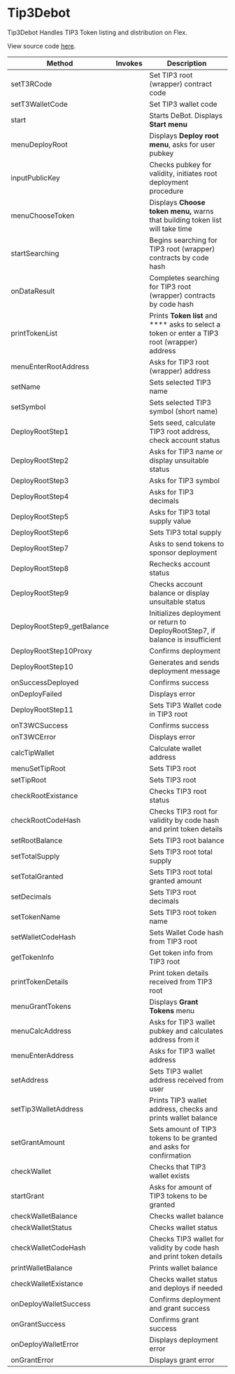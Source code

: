 # Tip3Debot

Tip3Debot Handles TIP3 Token listing and distribution on Flex.

View source code [here](https://github.com/tonlabs/flex/tree/main/debots/flex/tip3Debot).

| Method                      | Invokes | Description                                                                                  |
| --------------------------- | ------- | -------------------------------------------------------------------------------------------- |
| setT3RCode                  |         | Set TIP3 root (wrapper) contract code                                                        |
| setT3WalletCode             |         | Set TIP3 wallet code                                                                         |
| start                       |         | Starts DeBot. Displays **Start menu**                                                        |
| menuDeployRoot              |         | Displays **Deploy root menu**, asks for user pubkey                                          |
| inputPublicKey              |         | Checks pubkey for validity, initiates root deployment procedure                              |
| menuChooseToken             |         | Displays **Choose token menu,** warns that building  token list will take time               |
| startSearching              |         | Begins searching for TIP3 root (wrapper) contracts by code hash                              |
| onDataResult                |         | Completes searching for TIP3 root (wrapper) contracts by code hash                           |
| printTokenList              |         | Prints **Token list** and **** asks to select a token or enter a TIP3 root (wrapper) address |
| menuEnterRootAddress        |         | Asks for TIP3 root (wrapper) address                                                         |
| setName                     |         | Sets selected TIP3 name                                                                      |
| setSymbol                   |         | Sets selected TIP3 symbol (short name)                                                       |
| DeployRootStep1             |         | Sets seed, calculate TIP3 root address, check account status                                 |
| DeployRootStep2             |         | Asks for TIP3 name or display unsuitable status                                              |
| DeployRootStep3             |         | Asks for TIP3 symbol                                                                         |
| DeployRootStep4             |         | Asks for TIP3 decimals                                                                       |
| DeployRootStep5             |         | Asks for TIP3 total supply value                                                             |
| DeployRootStep6             |         | Sets TIP3 total supply                                                                       |
| DeployRootStep7             |         | Asks to send tokens to sponsor deployment                                                    |
| DeployRootStep8             |         | Rechecks account status                                                                      |
| DeployRootStep9             |         | Checks account balance or display unsuitable status                                          |
| DeployRootStep9\_getBalance |         | Initializes deployment or return to DeployRootStep7, if balance is insufficient              |
| DeployRootStep10Proxy       |         | Confirms deployment                                                                          |
| DeployRootStep10            |         | Generates and sends deployment message                                                       |
| onSuccessDeployed           |         | Confirms success                                                                             |
| onDeployFailed              |         | Displays error                                                                               |
| DeployRootStep11            |         | Sets TIP3 Wallet code in TIP3 root                                                           |
| onT3WCSuccess               |         | Confirms success                                                                             |
| onT3WCError                 |         | Displays error                                                                               |
| calcTipWallet               |         | Calculate wallet address                                                                     |
| menuSetTipRoot              |         | Sets TIP3 root                                                                               |
| setTipRoot                  |         | Sets TIP3 root                                                                               |
| checkRootExistance          |         | Checks TIP3 root status                                                                      |
| checkRootCodeHash           |         | Checks TIP3 root for validity by code hash and print token details                           |
| setRootBalance              |         | Sets TIP3 root balance                                                                       |
| setTotalSupply              |         | Sets TIP3 root total supply                                                                  |
| setTotalGranted             |         | Sets TIP3 root total granted amount                                                          |
| setDecimals                 |         | Sets TIP3 root decimals                                                                      |
| setTokenName                |         | Sets TIP3 root token name                                                                    |
| setWalletCodeHash           |         | Sets Wallet Code hash  from TIP3 root                                                        |
| getTokenInfo                |         | Get token info from TIP3 root                                                                |
| printTokenDetails           |         | Print token details received from TIP3 root                                                  |
| menuGrantTokens             |         | Displays **Grant Tokens** menu                                                               |
| menuCalcAddress             |         | Asks for TIP3 wallet pubkey and calculates address from it                                   |
| menuEnterAddress            |         | Asks for TIP3 wallet address                                                                 |
| setAddress                  |         | Sets TIP3 wallet address received from user                                                  |
| setTip3WalletAddress        |         | Prints TIP3 wallet address, checks and prints wallet balance                                 |
| setGrantAmount              |         | Sets amount of TIP3 tokens to be granted and asks for confirmation                           |
| checkWallet                 |         | Checks that TIP3 wallet exists                                                               |
| startGrant                  |         | Asks for amount of TIP3 tokens to be granted                                                 |
| checkWalletBalance          |         | Checks wallet balance                                                                        |
| checkWalletStatus           |         | Checks wallet status                                                                         |
| checkWalletCodeHash         |         | Checks TIP3 wallet for validity by code hash and print token details                         |
| printWalletBalance          |         | Prints wallet balance                                                                        |
| checkWalletExistance        |         | Checks wallet status and deploys if needed                                                   |
| onDeployWalletSuccess       |         | Confirms deployment and grant success                                                        |
| onGrantSuccess              |         | Confirms grant success                                                                       |
| onDeployWalletError         |         | Displays deployment error                                                                    |
| onGrantError                |         | Displays grant error                                                                         |
